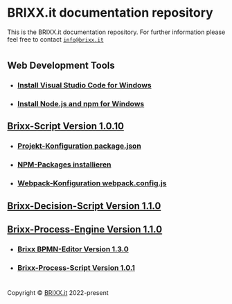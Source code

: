 # BRIXX.it documentation repository

This is the BRIXX.it documentation repository. For further information please feel free to contact [`info@brixx.it`](info@brixx.it)

#

## Web Development Tools

-   ### [Install Visual Studio Code for Windows](./docs/VSCode-install.md)
-   ### [Install Node.js and npm for Windows](./docs/Nodejs-install.md)

## [Brixx-Script Version 1.0.10](./brixx-script/README.md)

-   ### [Projekt-Konfiguration package.json](./docs/NPM-config.md)
-   ### [NPM-Packages installieren](./docs/NPM-install.md)
-   ### [Webpack-Konfiguration webpack.config.js](./docs/Webpack-config.md)

## [Brixx-Decision-Script Version 1.1.0](./brixx-decision-script/README.md)

## [Brixx-Process-Engine Version 1.1.0](./brixx-process-engine/README.md)

-   ### [Brixx BPMN-Editor Version 1.3.0](./brixx-bpmn-editor/README.md)
-   ### [Brixx-Process-Script Version 1.0.1](./brixx-process-script/README.md)


#

Copyright © [BRIXX.it](http://www.brixx.it) 2022-present
